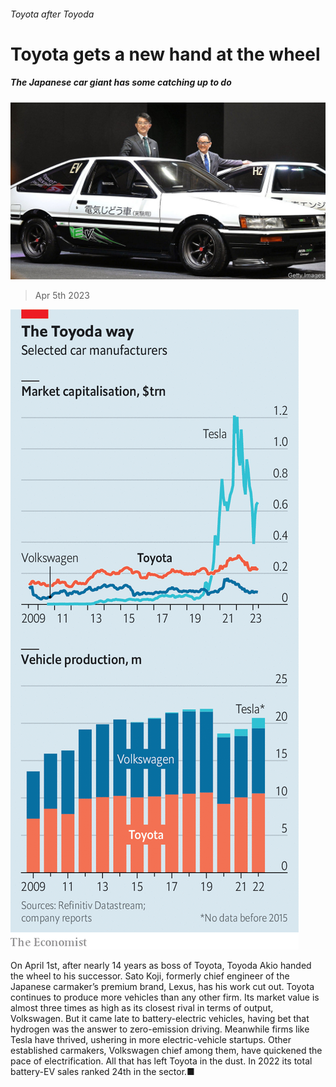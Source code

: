 ###### Toyota after Toyoda

# Toyota gets a new hand at the wheel 

##### The Japanese car giant has some catching up to do 

![image](images/20230408_WBP501.jpg) 

> Apr 5th 2023 

![image](images/20230408_WBC651.png) 


On April 1st, after nearly 14 years as boss of Toyota, Toyoda Akio handed the wheel to his successor. Sato Koji, formerly chief engineer of the Japanese carmaker’s premium brand, Lexus, has his work cut out. Toyota continues to produce more vehicles than any other firm. Its market value is almost three times as high as its closest rival in terms of output, Volkswagen. But it came late to battery-electric vehicles, having bet that hydrogen was the answer to zero-emission driving. Meanwhile firms like Tesla have thrived, ushering in more electric-vehicle startups. Other established carmakers, Volkswagen chief among them, have quickened the pace of electrification. All that has left Toyota in the dust. In 2022 its total battery-EV sales ranked 24th in the sector.■


